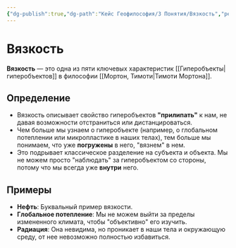 ```yaml
---
{"dg-publish":true,"dg-path":"Кейс Геофилософия/3 Понятия/Вязкость","permalink":"/kejs-geofilosofiya/3-ponyatiya/vyazkost/","dgShowLocalGraph":true}
---
```


# Вязкость

**Вязкость** — это одна из пяти ключевых характеристик [[Гиперобъекты\|гиперобъектов]] в философии [[Мортон, Тимоти\|Тимоти Мортона]].

## Определение
- Вязкость описывает свойство гиперобъектов **"прилипать"** к нам, не давая возможности отстраниться или дистанцироваться.
- Чем больше мы узнаем о гиперобъекте (например, о глобальном потеплении или микропластике в наших телах), тем больше мы понимаем, что уже **погружены** в него, "вязнем" в нем.
- Это подрывает классическое разделение на субъекта и объекта. Мы не можем просто "наблюдать" за гиперобъектом со стороны, потому что мы всегда уже **внутри** него.

## Примеры
- **Нефть**: Буквальный пример вязкости.
- **Глобальное потепление**: Мы не можем выйти за пределы измененного климата, чтобы "объективно" его изучить.
- **Радиация**: Она невидима, но проникает в наши тела и окружающую среду, от нее невозможно полностью избавиться.